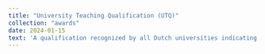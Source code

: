 ```yaml
---
title: "University Teaching Qualification (UTQ)"
collection: "awards"
date: 2024-01-15
text: 'A qualification recognized by all Dutch universities indicating my didactic competency as a teacher in academic education.'
---
```


